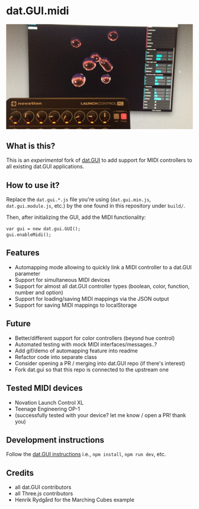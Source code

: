 # dat.GUI.midi

<img src="demo.gif" width="640">

## What is this?

This is an _experimental_ fork of [dat.GUI](https://github.com/dataarts/dat.gui) to add support for MIDI controllers to all existing dat.GUI applications.

## How to use it?

Replace the `dat.gui.*.js` file you're using (`dat.gui.min.js`, `dat.gui.module.js`, etc.) by the one found in this repository under `build/`.

Then, after initializing the GUI, add the MIDI functionality:

    var gui = new dat.gui.GUI();
    gui.enableMidi();

## Features

- Automapping mode allowing to quickly link a MIDI controller to a dat.GUI parameter
- Support for simultaneous MIDI devices
- Support for almost all dat.GUI controller types (boolean, color, function, number and option)
- Support for loading/saving MIDI mappings via the JSON output
- Support for saving MIDI mappings to localStorage

## Future

- Better/different support for color controllers (beyond hue control)
- Automated testing with mock MIDI interfaces/messages..?
- Add gif/demo of automapping feature into readme
- Refactor code into separate class
- Consider opening a PR / merging into dat.GUI repo (if there's interest)
- Fork dat.gui so that this repo is connected to the upstream one

## Tested MIDI devices

- Novation Launch Control XL
- Teenage Engineering OP-1
- (successfully tested with your device? let me know / open a PR! thank you)

## Development instructions

Follow the [dat.GUI instructions](https://github.com/dataarts/dat.gui#building-your-own-datgui) i.e., `npm install`, `npm run dev`, etc.

## Credits

- all dat.GUI contributors
- all Three.js contributors
- Henrik Rydgård for the Marching Cubes example
